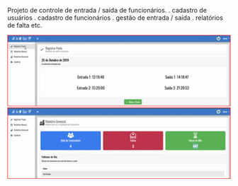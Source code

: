 Projeto de controle de entrada / saída de funcionários.
. cadastro de usuários
. cadastro de funcionários
. gestão de entrada / saída
. relatórios de falta etc.

![alt text](https://raw.githubusercontent.com/ferreira-dev/projeto-innout/main/public/imgs/innout2.PNG) 
![alt text](https://raw.githubusercontent.com/ferreira-dev/projeto-innout/main/public/imgs/innout1.PNG)
